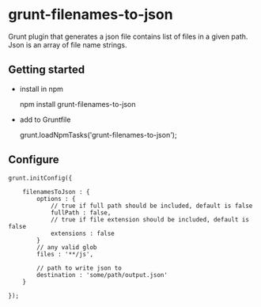 grunt-filenames-to-json
=======================

Grunt plugin that generates a json file contains list of files in a given path. Json is an array of file name strings.

Getting started
---------------
- install in npm

	npm install grunt-filenames-to-json

- add to Gruntfile

    grunt.loadNpmTasks('grunt-filenames-to-json');

Configure
---------

	grunt.initConfig({

        filenamesToJson : {
        	options : {
        		// true if full path should be included, default is false
        		fullPath : false,
        		// true if file extension should be included, default is false 
        		extensions : false
        	}
        	// any valid glob
            files : '**/js',

            // path to write json to
            destination : 'some/path/output.json'
        }

    });

